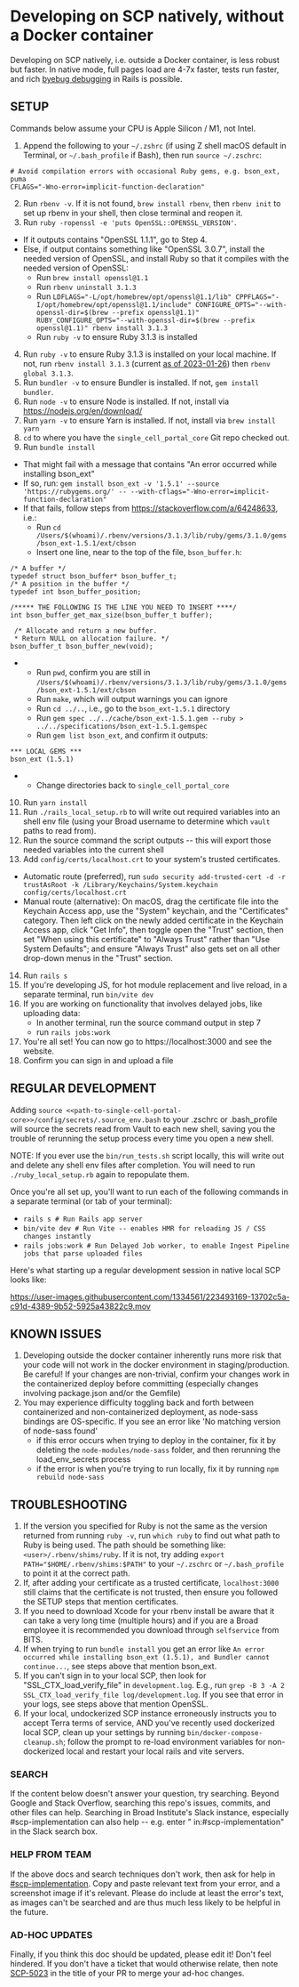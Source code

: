 # Developing on SCP natively, without a Docker container

Developing on SCP natively, i.e. outside a Docker container, is less robust but faster.  In native mode, full pages load are 4-7x faster, tests run faster, and rich [byebug debugging](https://github.com/deivid-rodriguez/byebug/blob/master/GUIDE.md) in Rails is possible.

## SETUP
Commands below assume your CPU is Apple Silicon / M1, not Intel.
1. Append the following to your `~/.zshrc` (if using Z shell macOS default in Terminal, or `~/.bash_profile` if Bash), then run `source ~/.zschrc`:
```
# Avoid compilation errors with occasional Ruby gems, e.g. bson_ext, puma
CFLAGS="-Wno-error=implicit-function-declaration"
```
2. Run `rbenv -v`.  If it is not found, `brew install rbenv`, then `rbenv init` to set up rbenv in your shell, then close terminal and reopen it.
3. Run `ruby -ropenssl -e 'puts OpenSSL::OPENSSL_VERSION'`.  
  - If it outputs contains "OpenSSL 1.1.1", go to Step 4.  
  - Else, if output contains something like "OpenSSL 3.0.7", install the needed version of OpenSSL, and install Ruby so that it compiles with the needed version of OpenSSL:
     - Run `brew install openssl@1.1`
     - Run `rbenv uninstall 3.1.3`
     - Run `LDFLAGS="-L/opt/homebrew/opt/openssl@1.1/lib" CPPFLAGS="-I/opt/homebrew/opt/openssl@1.1/include" CONFIGURE_OPTS="--with-openssl-dir=$(brew --prefix openssl@1.1)" RUBY_CONFIGURE_OPTS="--with-openssl-dir=$(brew --prefix openssl@1.1)" rbenv install 3.1.3`
     - Run `ruby -v` to ensure Ruby 3.1.3 is installed
4. Run `ruby -v` to ensure Ruby 3.1.3 is installed on your local machine.  If not, run `rbenv install 3.1.3` (current [as of 2023-01-26](https://github.com/broadinstitute/single_cell_portal_core/pull/1713)) then `rbenv global 3.1.3`.
5. Run `bundler -v` to ensure Bundler is installed.  If not, `gem install bundler`.
6. Run `node -v` to ensure Node is installed. If not, install via https://nodejs.org/en/download/
7. Run `yarn -v` to ensure Yarn is installed. If not, install via `brew install yarn`
8. `cd` to where you have the `single_cell_portal_core` Git repo checked out.
9. Run `bundle install`
  - That might fail with a message that contains "An error occurred while installing bson_ext"
  - If so, run: ``gem install bson_ext -v '1.5.1' --source 'https://rubygems.org/' -- --with-cflags="-Wno-error=implicit-function-declaration"``
  - If that fails, follow steps from https://stackoverflow.com/a/64248633, i.e.:
    - Run `cd /Users/$(whoami)/.rbenv/versions/3.1.3/lib/ruby/gems/3.1.0/gems/bson_ext-1.5.1/ext/cbson`
    - Insert one line, near to the top of the file, `bson_buffer.h`:

```
/* A buffer */
typedef struct bson_buffer* bson_buffer_t;
/* A position in the buffer */
typedef int bson_buffer_position;

/***** THE FOLLOWING IS THE LINE YOU NEED TO INSERT ****/
int bson_buffer_get_max_size(bson_buffer_t buffer); 

 /* Allocate and return a new buffer.
 * Return NULL on allocation failure. */
bson_buffer_t bson_buffer_new(void);
```
  -
    - Run `pwd`, confirm you are still in `/Users/$(whoami)/.rbenv/versions/3.1.3/lib/ruby/gems/3.1.0/gems/bson_ext-1.5.1/ext/cbson`
    - Run `make`, which will output warnings you can ignore
    - Run `cd ../..`, i.e., go to the `bson_ext-1.5.1` directory
    - Run `gem spec ../../cache/bson_ext-1.5.1.gem --ruby > ../../specifications/bson_ext-1.5.1.gemspec`
    - Run `gem list bson_ext`, and confirm it outputs:

```
*** LOCAL GEMS ***
bson_ext (1.5.1)
```
  -
    - Change directories back to `single_cell_portal_core`
10. Run `yarn install`
11. Run `./rails_local_setup.rb` to will write out required variables into an shell env file (using your Broad username 
to determine which `vault` paths to read from).
12. Run the source command the script outputs -- this will export those needed variables into the current shell
13. Add `config/certs/localhost.crt` to your system's trusted certificates. 
  -  Automatic route (preferred), run `sudo security add-trusted-cert -d -r trustAsRoot -k /Library/Keychains/System.keychain config/certs/localhost.crt`
  - Manual route (alternative): On macOS, drag the certificate file into the Keychain Access app, use the "System" keychain, and the "Certificates" category. Then left click on the newly added certificate in the Keychain Access app, click "Get Info", then toggle open the "Trust" section, then set "When using this certificate" to "Always Trust" rather than "Use System Defaults"; and ensure "Always Trust" also gets set on all other drop-down menus in the "Trust" section.
14. Run `rails s`
15. If you're developing JS, for hot module replacement and live reload, in a separate terminal, run `bin/vite dev`
16. If you are working on functionality that involves delayed jobs, like uploading data:
    * In another terminal, run the source command output in step 7
    * run `rails jobs:work`
17. You're all set!  You can now go to https://localhost:3000 and see the website.
18. Confirm you can sign in and upload a file

## REGULAR DEVELOPMENT
Adding `source <<path-to-single-cell-portal-core>>/config/secrets/.source_env.bash` to your .zschrc or .bash_profile will source the 
secrets read from Vault to each new shell, saving you the trouble of rerunning the setup process every time you open a 
new shell.  

NOTE: If you ever use the `bin/run_tests.sh` script locally, this will write out and delete any shell env files 
after completion.  You will need to run `./ruby_local_setup.rb` again to repopulate them.

Once you're all set up, you'll want to run each of the following commands in a separate terminal (or tab of your terminal):
* `rails s # Run Rails app server`
* `bin/vite dev # Run Vite -- enables HMR for reloading JS / CSS changes instantly`
* `rails jobs:work # Run Delayed Job worker, to enable Ingest Pipeline jobs that parse uploaded files`

Here's what starting up a regular development session in native local SCP looks like:

https://user-images.githubusercontent.com/1334561/223493169-13702c5a-c91d-4389-9b52-5925a43822c9.mov

## KNOWN ISSUES
1. Developing outside the docker container inherently runs more risk that your code will not work in the docker environment in staging/production.  Be careful!  If your changes are non-trivial, confirm your changes work in the containerized deploy before committing (especially changes involving package.json and/or the Gemfile)
2. You may experience difficulty toggling back and forth between containerized and non-containerized deployment, as node-sass bindings are OS-specific.  If you see an error like 'No matching version of node-sass found'
   * if this error occurs when trying to deploy in the container, fix it by deleting the `node-modules/node-sass` folder, and then rerunning the load_env_secrets process
   * if the error is when you're trying to run locally, fix it by running `npm rebuild node-sass`

## TROUBLESHOOTING  
1. If the version you specified for Ruby is not the same as the version returned from running `ruby -v`, run `which ruby` to find out what path to Ruby is being used. The path should be something like: `<user>/.rbenv/shims/ruby`. If it is not, try adding `export PATH="$HOME/.rbenv/shims:$PATH"` to your `~/.zschrc` or `~/.bash_profile` to point it at the correct path. 
2. If, after adding your certificate as a trusted certificate, `localhost:3000` still claims that the certificate is not trusted, then ensure you followed the SETUP steps that mention certificates.
3. If you need to download Xcode for your rbenv install be aware that it can take a very long time (multiple hours) and if you are a Broad employee it is recommended you download through `selfservice` from BITS.
4. If when trying to run `bundle install` you get an error like `An error occurred while installing bson_ext (1.5.1), and Bundler cannot continue...`, see steps above that mention bson_ext.
5. If you can't sign in to your local SCP, then look for "SSL_CTX_load_verify_file" in `development.log`.  E.g., run `grep -B 3 -A 2 SSL_CTX_load_verify_file log/development.log`.  If you see that error in your logs, see steps above that mention OpenSSL.
6. If your local, undockerized SCP instance erroneously instructs you to accept Terra terms of service, AND you've recently used dockerized local SCP, clean up your settings by running `bin/docker-compose-cleanup.sh`; follow the prompt to re-load environment variables for non-dockerized local and restart your local rails and vite servers.

### SEARCH
If the content below doesn't answer your question, try searching.  Beyond Google and Stack Overflow, searching this repo's issues, commits, and other files can help.  Searching in Broad Institute's Slack instance, especially #scp-implementation can also help -- e.g. enter "<your query> in:#scp-implementation" in the Slack search box.  

### HELP FROM TEAM
If the above docs and search techniques don't work, then ask for help in [#scp-implementation](https://broadinstitute.slack.com/archives/CBEHTH601).  Copy and paste relevant text from your error, and a screenshot image if it's relevant.  Please do include at least the error's text, as images can't be searched and are thus much less likely to be helpful in the future.

### AD-HOC UPDATES
Finally, if you think this doc should be updated, please edit it!  Don't feel hindered.  If you don't have a ticket that would otherwise relate, then note [SCP-5023](https://broadworkbench.atlassian.net/browse/SCP-5023) in the title of your PR to merge your ad-hoc changes.
